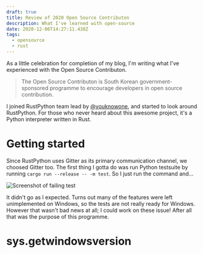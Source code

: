 ```yaml
---
draft: true
title: Review of 2020 Open Source Contributon
description: What I've learned with open-source
date: 2020-12-06T14:27:11.438Z
tags:
  - opensource
  - rust
---
```

As a little celebration for completion of my blog, I'm writing what I've experienced with the Open Source Contributon.

> The Open Source Contributon is South Korean government-sponsored programme to encourage developers in open source contribution.

I joined RustPython team lead by [@youknowone](https://github.com/youknowone), and started to look around RustPython. For those who never heard about this awesome project, it's a Python interpreter written in Rust.

# Getting started

Since RustPython uses Gitter as its primary communication channel, we choosed Gitter too. The first thing I gotta do was run Python testsuite by running `cargo run --release -- -m test`. So I just run the command and...

![Screenshot of failing test](/images/uploads/1.png)

It didn't go as I expected. Turns out many of the features were left unimplemented on Windows, so the tests are not really ready for Windows. However that wasn't bad news at all; I could work on these issue! After all that was the purpose of this programme.

# sys.getwindowsversion